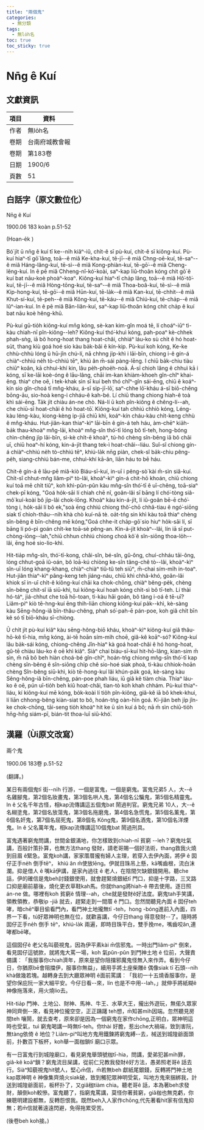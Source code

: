 ```yaml
---
title: "兩個鬼"
categories:
  - 無分類
tags:
  - 無lo̍h名
toc: true
toc_sticky: true
---
```


# Nn̄g ê Kuí

## 文獻資訊

| 項目 | 資料 |
|---|---|
| 作者 | 無lo̍h名 |
| 卷期 | 台南府城教會報 |
| 卷期 | 第183卷 |
| 日期 | 1900/6 |
| 頁數 | 51 |

## 白話字（原文數位化）

Nn̄g ê Kuí

1900.06 183 koàn p.51-52

(Hoan-e̍k )

Bó͘ ji̍t ū nn̄g ê kuí tī ke--ni̍h kiâⁿ-iû, chi̍t-ê sī pù-kuí, chi̍t-ê sī kiông-kuí. Pù-kuí hiaⁿ-tī gō͘ lâng, toā--ê miâ Ke-kha-kuí, tē-jī--ê miâ Chng-oē-kuí, tē-saⁿ--ê miâ Háng-lâng-kuí, tē-sì--ê miâ Kong-phiàn-kuí, tē-gō͘--ê miâ Cheng-lêng-kuí. In ê pē miâ Chheng-nî-kó͘-koài, saⁿ-kap liû-thoân kóng chit gō͘ ê kuí bat nāu-koè phoàⁿ-koaⁿ. Kiông-kuí hiaⁿ-tī cha̍p lâng, toā--ê miâ Hô͘-tô͘-kuí, tē-jī--ê miâ Hòng-tōng-kuí, tē-saⁿ--ê miâ Thoa-boâ-kuí, tē-sì--ê miâ Kip-hong-kuí, tē-gō͘--ê miâ Hūn-kuí, tē-la̍k--ê miâ Kan-kuí, tē-chhit--ê miâ Khut-sí-kuí, tē-peh--ê miâ Kông-kuí, tē-káu--ê miâ Chiú-kuí, tē-cha̍p--ê miâ Iûⁿ-ian-kuí. In ê pē miâ Bān-liân-kuí, saⁿ-kap liû-thoân kóng chit cha̍p ê kuí bat nāu koè hêng-khū.

Pù-kuí gū-tio̍h kiông-kuí mn̄g kóng, sè-kan kim-gîn moá tē, lí choáⁿ-iūⁿ tì-kàu chiah-nī pîn-kiông--leh? Kiông-kuí thó͘-khuì kóng, pah-poaⁿ kè-chhek phah-sǹg, iā bô hong-hoat thang hoat-châi, chhiáⁿ láu-ko sù chi̍t ê hó hoat-su̍t, thang kiù goá hoé sio kàu ba̍k-bâi ê kín-kip. Pù-kuí koh kóng, Ke-ke chhù-chhù lóng ū hū-jîn chú-lí, nā chhng ji̍p-khì i lāi-bīn, chiong i-ê gín-á chiàⁿ-chhiú ne̍h tò-chhiú tēⁿ, khiú ân m̄-sái pàng-lēng. I chiū ba̍k-chiu tiàu chiūⁿ koân, kā chhuì-khí kin, lâu pe̍h-phoe̍h-noā. Á-sī chioh lâng ê chhuì kā i kóng, sī ke-lāi koè-óng ê lāu-lâng, chāi im-kan khiàm-khoeh gîn-chîⁿ khai-ēng. thiaⁿ che oē, i tek-khak sìn sī kuí beh thó chîⁿ-gîn sái-ēng, chiū ē koáⁿ-kín sio gîn-choá tī mn̂g-kháu, á-sī si̍p-jī-lō͘, saⁿ-chhe lō͘-kháu á-sī biō-chêng bōng-āu, sio-hoà keng-i chháu-ê kah-bé. Lí chiū thang chiong hiah-ê toà khì sái-ēng. Ta̍k ji̍t chiàu án-ne chò. Ná-lí ū koh pîn-kiông ê chêng-lí--ah, che chiū-sī hoat-châi ê hó hoat-tō͘. Kiông-kuí tah chhiú chhiò kóng, Léng-kàu léng-kàu, kiong-kèng ip-jiā chiū khì, koáⁿ-kín cháu-kàu chi̍t-keng chhù ê mn̂g-kháu. Hut-jiân-kan thiaⁿ-kìⁿ lāi-bīn ê gín-á teh háu, àm-chēⁿ kia̍h-ba̍k thau-khoàⁿ mn̂g-lāi, khoàⁿ mn̂g-sîn thó͘-tī lóng bô tī-teh, hong-bóng chìn-chêng ji̍p lāi-bīn, sì-kè chi̍t-ē khoàⁿ, tú-hó chèng sîn-bêng iā bô chāi uī, chiū hoaⁿ-hí kóng, kin-á-ji̍t thang tek-ì hoat-châi--liáu. Suî-sî chiong gín-á chiàⁿ-chhiú ne̍h tò-chhiú tēⁿ, khiú-la̍k nn̄g piàn, chek-sî ba̍k-chiu pêng-pe̍h, siang-chhiú bán-me, chhuì-khí kā-ân, liān háu to bē háu.

Chit-ê gín-á ê lāu-pē miâ-kiò Biáu-sī-kuí, in-uī i pêng-sò͘ kài m̄-sìn siâ-kuí. Chi̍t-sî chhut-mn̂g liâm-piⁿ tò-lâi, khoàⁿ-kìⁿ gín-á chit-hō khoán, chiū chiong kuí toā mē chi̍t tiûⁿ, koh khì-pûn-pûn kàu mn̂g-sîn thó͘-tī ê uī-chêng, toā-siaⁿ chek-pī kóng, "Goá ho̍k-sāi lí chiah chē nî, goân-lâi sī bāng lí chó͘-tòng siâ-mô͘ kuí-koài bô ji̍p-lâi chok-lōng. Khoàⁿ kàu kin-á-ji̍t, lí iû-goân bē-ē chó͘-tòng i, ho̍k-sāi lí bô ek,"soà ēng chhiú chiong thô͘-chō chhâ-tiau ê ngó͘-siōng siak tī chioh-thâu--ni̍h khà chò kuí-nā tè. oa̍t-tńg sin khì kàu toā thiaⁿ chèng sîn-bêng ê bīn-chêng mē kóng,"Goá chhe-it cha̍p-gō͘ sio hiuⁿ ho̍k-sāi lí, sī bāng lí pó-pì goán chi̍t-ke toā-sè pêng-an. Kin-á-ji̍t khoàⁿ--lâi, lín iā sī put-chòng-iōng--lah,"chiū chhun chhiú chiong choá kô͘ ê sîn-siōng thoa-lo̍h--lâi, ēng hoé sio-lio-khì.

Hit-tia̍p mn̂g-sîn, thó͘-tī-kong, châi-sîn, bé-sîn, gû-ông, chuí-chháu tāi-ông, lóng chhut-goā iû-oán, bô loā-kú chiòng ke-sîn tâng-chê tò--lâi, khoàⁿ-kìⁿ sîn-uī lóng khang-khang, chiàⁿ-chiàⁿ tiû-tû teh siūⁿ, m̄-chai sím-mi̍h in-toaⁿ. Hut-jiân thiaⁿ-kìⁿ pâng-keng teh jiáng-náu, chiū khì chhâ-khó, goân-lâi khiok sī in-uī chi̍t-ê kiông-kuí chāi ka chok-chōng, chiàⁿ bêng-pe̍k, chèng sîn-bêng chit-sî iā siū-khì, tuì kiông-kuí hoah kóng chi̍t-sì bô tī-teh. Lí thài hó-táⁿ, jiá-chhut che toā hō-toan, tì-kàu hāi goán, bô tàng i-oá ê tē-uī? Liâm-piⁿ kiò tē-hng-kuí ēng thih-liān chiong kiông-kuí pa̍k--khì, kè-sàng kàu Sēng-hông-iâ bīn-thâu-chêng, phah só͘-pah-ē pán-poe, koh giâ chi̍t bīn kê só tī biō-kháu sī-chiòng.

Ū chi̍t ji̍t pù-kuí kiâⁿ kàu sēng-hông-biō kháu, khoàⁿ-kìⁿ kiông-kuí giâ thâu-hō-kê tī-hia, mn̄g kóng, ài-tē hoān sím-mi̍h choē, giâ-kê koāⁿ-só? Kiông-kuí lâu ba̍k-sái kóng, chiong-chêng Jîn-hiaⁿ kà goá hoat-châi ê hó hong-hoat, gû-tē chiàu láu-ko ê oē khì kiâⁿ. Siàⁿ chai biáu-sī-kuí hit-hō-lâng, kian-sim m̄ sìn, m̄ nā bô beh hiàn choá-bé gîn-chîⁿ, hoán-tńg chiong mn̂g-sîn thó͘-tī kap chèng sîn-bêng ê sîn-siōng chi̍p chê sio-hoé siak phoà, tì-kàu chhiok-hoān chèng Sîn-bêng siū-khì, kiò tē-hong-kuí lâi khún-pa̍k goá, kè-sàng kàu Sêng-hông-iâ bīn-chêng, pán-poe phah liáu, iū giâ kê tiàm chia. Thiaⁿ láu-ko ê oē, pún uī-tio̍h beh kiû hoat-châi, tian-tò koh khah chhám. Pù-kuí thiaⁿ-liáu, kí kiông-kuí mē kóng, bo̍k-koài lí tio̍h pîn-kiông, giâ-kê iā bô khek-khui, lí liān chhong-bêng kiàn-siat to bô, hoán-tńg oàn-hīn goá. Kì-jiân beh ji̍p jîn-ke chok-chōng, tāi-seng tio̍h khoàⁿ hit ke ū sìn kuí á bô; nā m̄ sìn chiū-tio̍h hn̄g-hn̄g siám-pī, bián-tit thoa-luī siū-khó͘.

## 漢羅（Ùi原文改寫）

兩个鬼

1900.06 183卷 p.51-52

(翻譯。)

某日有兩個鬼tī 街--ni̍h 行游，一個是富鬼，一個是窮鬼。富鬼兄弟5 人，大--ê 名雞腳鬼，第2個名妝畫鬼，第3個名哄人鬼，第4個名公騙鬼，第5個名精靈鬼。In ê 父名千年古怪，相kap流傳講這五個鬼bat 鬧過判官。窮鬼兄弟 10人，大--ê 名糊塗鬼，第2個名放蕩鬼，第3個名拖磨鬼，第4個名急慌鬼，第5個名薰鬼，第6個名奸鬼，第7個名屈死鬼，第8個名 Kông鬼，第9個名酒鬼，第10個名洋煙鬼。In ê 父名萬年鬼，相kap流傳講這10個鬼bat 鬧過刑具。

富鬼遇著窮鬼問講，世間金銀滿地，你怎樣致到chiah-nī 貧窮 --leh？窮鬼吐氣講，百般計策扑算，也無方法thang 發財，請老哥賜一個好法術，thang救我火燒到目眉 ê緊急。富鬼koh講，家家厝厝攏有婦人主理，若穿入去伊內面，將伊 ê 囡仔正手ne̍h 倒手tēⁿ， khiú ân m̄使放lēng。伊就目珠吊上懸，kā嘴齒根，流白沫瀾。抑是借人 ê 嘴kā伊講，是家內過往 ê 老人，在陰間欠缺銀錢開用。聽che話，伊的確信是鬼beh討錢銀使用，就會趕緊燒銀紙tī 門口，抑是十字路，三叉路口抑是廟前墓後，燒化更衣草鞋kah馬。你就thang將hiah-ê 帶去使用。逐日照án-ne 做。哪裡有koh 貧窮ê 情理--ah，che就是發財ê好法度。窮鬼tah手笑講，領教領教，恭敬ip -jiā 就去，趕緊走到一間厝 ê 門口。忽然間聽見內面 ê 囡仔teh哮，暗chēⁿ舉目偷看門內，看門神土地攏無tī -teh，hong -bóng進前入內面，四界一下看，tú好眾神明也無在位，就歡喜講，今仔日thang 得意發財--了。隨時將囡仔正手ne̍h 倒手 tēⁿ，khiú-la̍k 兩遍，即時目珠平白，雙手挽me，嘴齒咬ân,連哮都bē哮。

這個囡仔ê 老父名叫藐視鬼，因為伊平素kài m̄信邪鬼。一時出門liâm-piⁿ 倒來，看見囡仔這號款，就將鬼大罵一場，koh 氣pûn-pûn 到門神土地 ê 位前，大聲責備講︰「我服事你chiah濟年，原來是望你阻擋邪魔鬼怪無入來作弄。看到今仔日，你猶原bē會阻擋伊，服事你無益」，續用手將土座柴雕ê 偶像siak tī 石頭--ni̍h khà做幾若塊。越轉身去到大廳眾神明 ê面前罵講︰「我初一十五燒香服事你，是望你保庇阮一家大細平安。今仔日看--來，lín 也是不中用--lah，」就伸手將紙糊ê 神像拖落來，用火燒lio去。

Hit-tia̍p 門神、土地公、財神、馬神、牛王、水草大王，攏出外遊玩，無偌久眾家神同齊倒--來，看見神位攏空空，正正躊躇 teh想，m̄知甚mi̍h因端。忽然聽見房間teh 嚷鬧，就去查考，原來卻是因為一個窮鬼在家作chōng,正明白，眾神明這時也受氣，tuì 窮鬼喝講一時無tī-teh。你thài 好膽，惹出che大禍端，致到害阮，無tàng依倚 ê 地位？Liâm-piⁿ叫地方鬼用鐵鍊將窮鬼縛--去，械送到城隍爺面頭前，扑數百下板杯，koh舉一面枷鎖tī 廟口示眾。

有一日富鬼行到城隍廟口，看見窮鬼舉頭號枷tī-hia，問講，愛弟犯甚mi̍h罪，giâ-kê koāⁿ鎖？窮鬼流目屎講，從前仁兄教我發財ê好方法，愚弟照老哥ê 話去行。Siàⁿ知藐視鬼hit號人，堅心m̄信，m̄若無beh 獻紙尾銀錢，反轉將門神土地 kap眾神明 ê 神像集齊燒火siak破，致到觸犯眾神明受氣，叫地方鬼來捆綁我，計送到城隍爺面前，板杯扑了，又giâ枷tiàm chia。聽老哥ê 話，本為著beh求發財，顛倒koh較慘。富鬼聽了，指窮鬼罵講，莫怪你著貧窮，giâ枷也無克虧，你練聰明建設都無，反轉怨恨我。既然beh入人家作chōng,代先著看hit家有信鬼抑無；若m̄信就著遠遠閃避，免得拖累受苦。

(後卷beh koh接。)
